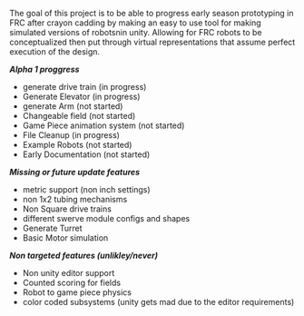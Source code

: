 The goal of this project is to be able to progress early season prototyping in FRC after crayon cadding by making an easy to use tool for making simulated versions of robotsnin unity. Allowing for FRC robots to be conceptualized then put through virtual representations that assume perfect execution of the design.

***Alpha 1 proggress***
- generate drive train (in progress)
- Generate Elevator (in progress)
- generate Arm (not started)
- Changeable field (not started)
- Game Piece animation system (not started)
- File Cleanup (in progress)
- Example Robots (not started)
- Early Documentation (not started)

***Missing or future update features***
- metric support (non inch settings)
- non 1x2 tubing mechanisms
- Non Square drive trains
- different swerve module configs and shapes
- Generate Turret
- Basic Motor simulation

***Non targeted features (unlikley/never)***
- Non unity editor support
- Counted scoring for fields
- Robot to game piece physics
- color coded subsystems (unity gets mad due to the editor requirements)
